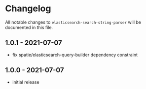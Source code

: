 # Changelog

All notable changes to `elasticsearch-search-string-parser` will be documented in this file.

## 1.0.1 - 2021-07-07

- fix spatie/elasticsearch-query-builder dependency constraint

## 1.0.0 - 2021-07-07

- initial release
